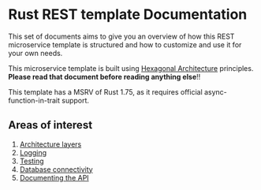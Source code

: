 # Rust REST template Documentation

This set of documents aims to give you an overview of how this REST microservice template is structured and how to customize
and use it for your own needs.

This microservice template is built using [Hexagonal Architecture](https://medium.com/ssense-tech/hexagonal-architecture-there-are-always-two-sides-to-every-story-bc0780ed7d9c) principles. **Please read that document before reading
anything else**!!

This template has a MSRV of Rust 1.75, as it requires official async-function-in-trait support.

## Areas of interest

1. [Architecture layers](./architecture_layers.md)
2. [Logging](./logging.md)
3. [Testing](./testing.md)
4. [Database connectivity](./database.md)
5. [Documenting the API](./api_documentation.md)